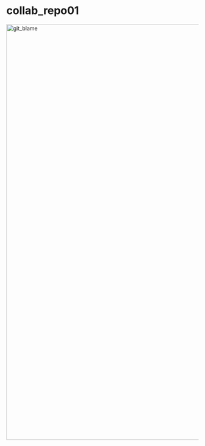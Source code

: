 # collab_repo01
<img width="1090" alt="git_blame" src="https://github.com/ProsperNdebel/collab_repo01/assets/107491478/4ad55ffa-133a-4ed8-a1d0-02fa209744da">
